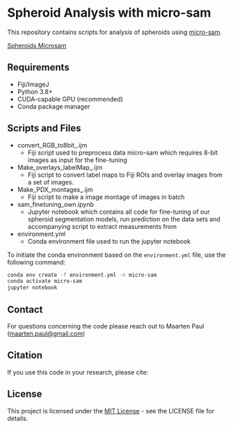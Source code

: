 # Spheroid Analysis with micro-sam

This repository contains scripts for analysis of spheroids using [micro-sam](https://github.com/computational-cell-analytics/micro-sam).

[Spheroids Microsam](images/spheroids_microsam.png)

## Requirements
- Fiji/ImageJ
- Python 3.8+
- CUDA-capable GPU (recommended)
- Conda package manager

## Scripts and Files
- convert_RGB_to8bit_.ijm
  - Fiji script used to preprocess data micro-sam which requires 8-bit images as input for the fine-tuning
- Make_overlays_labelMap_.ijm
  - Fiji script to convert label maps to Fiji ROIs and overlay images from a set of images.
- Make_PDX_montages_.ijm
  - Fiji script to make a image montage of images in batch
- sam_finetuning_own.ipynb
  - Jupyter notebook which contains all code for fine-tuning of our spheroid segmentation models, run prediction on the data sets and accompanying script to extract measurements from
- environment.yml
  - Conda environment file used to run the jupyter notebook

To initiate the conda environment based on the `environment.yml` file, use the following command:

```sh
conda env create -f environment.yml -n micro-sam
conda activate micro-sam
jupyter notebook
```

## Contact
For questions concerning the code please reach out to Maarten Paul (maarten.paul@gmail.com)

## Citation
If you use this code in your research, please cite:

## License
This project is licensed under the [MIT License](LICENSE) - see the LICENSE file for details.